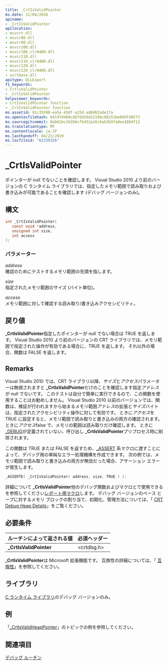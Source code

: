 ```yaml
---
title: _CrtIsValidPointer
ms.date: 11/04/2016
apiname:
- _CrtIsValidPointer
apilocation:
- msvcrt.dll
- msvcr80.dll
- msvcr90.dll
- msvcr100.dll
- msvcr100_clr0400.dll
- msvcr110.dll
- msvcr110_clr0400.dll
- msvcr120.dll
- msvcr120_clr0400.dll
- ucrtbase.dll
apitype: DLLExport
f1_keywords:
- CrtlsValidPointer
- _CrtIsValidPointer
helpviewer_keywords:
- CrtIsValidPointer function
- _CrtIsValidPointer function
ms.assetid: 91c35590-ea5e-450f-a15d-ad8d62ade1fa
ms.openlocfilehash: 64197d460cdb7dd26d22196c08151be09df48573
ms.sourcegitcommit: 0ab61bc3d2b6cfbd52a16c6ab2b97a8ea1864f12
ms.translationtype: MT
ms.contentlocale: ja-JP
ms.lasthandoff: 04/23/2019
ms.locfileid: "62339326"
---
```

# <a name="crtisvalidpointer"></a>_CrtIsValidPointer

ポインターが null でないことを確認します。 Visual Studio 2010 より前のバージョンの C ランタイム ライブラリでは、指定したメモリ範囲で読み取りおよび書き込みが可能であることを確認します (デバッグ バージョンのみ)。

## <a name="syntax"></a>構文

```C
int _CrtIsValidPointer(
   const void *address,
   unsigned int size,
   int access
);
```

### <a name="parameters"></a>パラメーター

*address*<br/>
確認のためにテストするメモリ範囲の先頭を指します。

*size*<br/>
指定されたメモリ範囲のサイズ (バイト単位)。

*access*<br/>
メモリ範囲に対して確認する読み取り/書き込みアクセシビリティ。

## <a name="return-value"></a>戻り値

**_CrtIsValidPointer**指定したポインターが null でない場合は TRUE を返します。 Visual Studio 2010 より前のバージョンの CRT ライブラリでは、メモリ範囲で指定された操作が有効である場合に、TRUE を返します。 それ以外の場合、関数は FALSE を返します。

## <a name="remarks"></a>Remarks

Visual Studio 2010 では、CRT ライブラリ以降、*サイズ*と*アクセス*パラメーターは無視されますと **_CrtIsValidPointer**だけのことを確認します指定*アドレス*が null でないです。 このテストは自分で簡単に実行できるので、この関数を使用することはお勧めしません。 Visual Studio 2010 以前のバージョンでは、関数は、検証が行われますから始まるメモリ範囲*アドレス*の拡張と*サイズ*バイトは、指定されたアクセシビリティ操作に対して有効です。 ときに*アクセス*を TRUE に設定すると、メモリ範囲で読み取りと書き込みの両方の確認されます。 ときに*アクセス*false で、メモリの範囲は読み取りだけ確認します。 ときに[_DEBUG](../../c-runtime-library/debug.md)が定義されていない、呼び出し **_CrtIsValidPointer**プリプロセス時に削除されます。

この関数は TRUE または FALSE を返すため、[_ASSERT](assert-asserte-assert-expr-macros.md) 系マクロに渡すことによって、デバッグ用の単純なエラー処理機構を作成できます。 次の例では、メモリ範囲で読み取りと書き込みの両方が無効だった場合、アサーション エラーが発生します。

```C
_ASSERTE( _CrtIsValidPointer( address, size, TRUE ) );
```

詳細について **_CrtIsValidPointer**他のデバッグ関数およびマクロとで使用できるを参照してください[レポート用マクロ](/visualstudio/debugger/macros-for-reporting)します。 デバッグ バージョンのベース ヒープに対するメモリ ブロックの割り当て、初期化、管理方法については、「 [CRT Debug Heap Details](/visualstudio/debugger/crt-debug-heap-details)」をご覧ください。

## <a name="requirements"></a>必要条件

|ルーチンによって返される値|必須ヘッダー|
|-------------|---------------------|
|**_CrtIsValidPointer**|\<crtdbg.h>|

**_CrtIsValidPointer**は Microsoft 拡張機能です。 互換性の詳細については、「 [互換性](../../c-runtime-library/compatibility.md)」を参照してください。

## <a name="libraries"></a>ライブラリ

[C ランタイム ライブラリ](../../c-runtime-library/crt-library-features.md)のデバッグ バージョンのみ。

## <a name="example"></a>例

「[_CrtIsValidHeapPointer](crtisvalidheappointer.md)」のトピックの例を参照してください。

## <a name="see-also"></a>関連項目

[デバッグ ルーチン](../../c-runtime-library/debug-routines.md)<br/>
